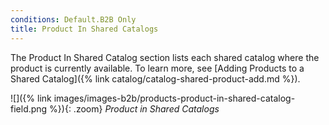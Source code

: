 ```yaml
---
conditions: Default.B2B Only
title: Product In Shared Catalogs
---
```


The Product In Shared Catalog section lists each shared catalog where the product is currently available. To learn more, see [Adding Products to a Shared Catalog]({% link catalog/catalog-shared-product-add.md %}).

![]({% link images/images-b2b/products-product-in-shared-catalog-field.png %}){: .zoom}
*Product in Shared Catalogs*
